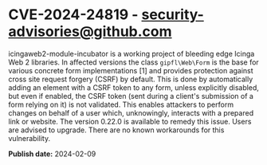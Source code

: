 # CVE-2024-24819 - security-advisories@github.com

icingaweb2-module-incubator is a working project of bleeding edge Icinga Web 2 libraries. In affected versions the class `gipfl\Web\Form` is the base for various concrete form implementations [1] and provides protection against cross site request forgery (CSRF) by default. This is done by automatically adding an element with a CSRF token to any form, unless explicitly disabled, but even if enabled, the CSRF token (sent during a client's submission of a form relying on it) is not validated. This enables attackers to perform changes on behalf of a user which, unknowingly, interacts with a prepared link or website. The version 0.22.0 is available to remedy this issue. Users are advised to upgrade. There are no known workarounds for this vulnerability.

**Publish date:** 2024-02-09
